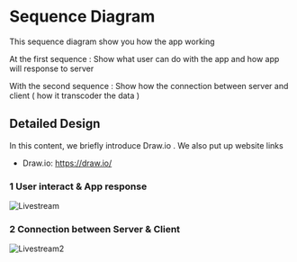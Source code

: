 # Sequence Diagram

This sequence diagram show you how the app working 

At the first sequence : Show what user can do with the app and how app will response to server

With the second sequence : Show how the connection between server and client ( how it transcoder the data )

## Detailed Design

In this content, we briefly introduce Draw.io . We also put up website links
 - Draw.io: https://draw.io/

### 1 User interact & App response
![Livestream](https://user-images.githubusercontent.com/50525244/103170898-80db5580-487a-11eb-88bf-3b89c8987f41.jpg)

### 2 Connection between Server & Client
![Livestream2](https://user-images.githubusercontent.com/50525244/103170437-c85fe280-4876-11eb-815c-752a115a0b63.jpg)



 
 







